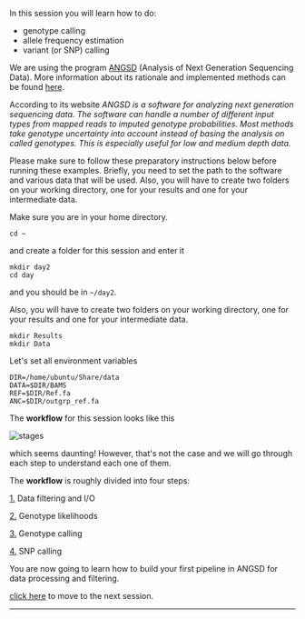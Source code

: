 
In this session you will learn how to do:
* genotype calling
* allele frequency estimation
* variant (or SNP) calling

We are using the program [ANGSD](http://popgen.dk/angsd/index.php/ANGSD) (Analysis of Next Generation Sequencing Data).
More information about its rationale and implemented methods can be found [here](http://www.ncbi.nlm.nih.gov/pubmed/25420514).

According to its website *ANGSD is a software for analyzing next generation sequencing data. The software can handle a number of different input types from mapped reads to imputed genotype probabilities. Most methods take genotype uncertainty into account instead of basing the analysis on called genotypes. This is especially useful for low and medium depth data.*

Please make sure to follow these preparatory instructions below before running these examples. 
Briefly, you need to set the path to the software and various data that will be used.
Also, you will have to create two folders on your working directory, one for your results and one for your intermediate data.

Make sure you are in your home directory.
```
cd ~
```
and create a folder for this session and enter it
```
mkdir day2
cd day
```
and you should be in `~/day2`.

Also, you will have to create two folders on your working directory, one for your results and one for your intermediate data.
```
mkdir Results
mkdir Data
```
Let's set all environment variables
```
DIR=/home/ubuntu/Share/data
DATA=$DIR/BAMS
REF=$DIR/Ref.fa
ANC=$DIR/outgrp_ref.fa
```

The **workflow** for this session looks like this

![stages](../files/stages.png)

which seems daunting! 
However, that's not the case and we will go through each step to understand each one of them.

The **workflow** is roughly divided into four steps:

[1.](https://github.com/nt246/physalia-lcwgs/blob/main/day_2/markdowns/01_filtering.md) Data filtering and I/O

[2.](https://github.com/nt246/physalia-lcwgs/blob/main/day_2/markdowns/02_likelihoods.md) Genotype likelihoods

[3.](https://github.com/nt246/physalia-lcwgs/blob/main/day_2/markdowns/03_genotype.md) Genotype calling

[4.](https://github.com/nt246/physalia-lcwgs/blob/main/day_2/markdowns/04_snp.md) SNP calling

You are now going to learn how to build your first pipeline in ANGSD for data processing and filtering.

[click here](https://github.com/nt246/physalia-lcwgs/blob/main/day_2/markdowns/01_filtering.md) to move to the next session.

-----------------------------------------------



